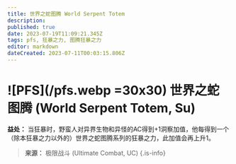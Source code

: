 ```yaml
---
title: 世界之蛇图腾 World Serpent Totem
description: 
published: true
date: 2023-07-19T11:09:21.345Z
tags: pfs, 狂暴之力, 图腾狂暴之力
editor: markdown
dateCreated: 2023-07-11T00:03:15.806Z
---
```


# ![PFS](/pfs.webp =30x30) 世界之蛇图腾 (World Serpent Totem, Su)

**益处：** 当狂暴时，野蛮人对异界生物和异怪的AC得到+1洞察加值，他每得到一个（除本狂暴之力以外的）世界之蛇图腾系列的狂暴之力，此加值会再上升1。

> **来源：** 极限战斗 (Ultimate Combat, UC)
{.is-info}

